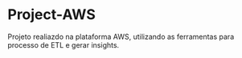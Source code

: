 # Project-AWS
Projeto realiazdo na plataforma AWS, utilizando as ferramentas para processo de ETL e gerar insights.
